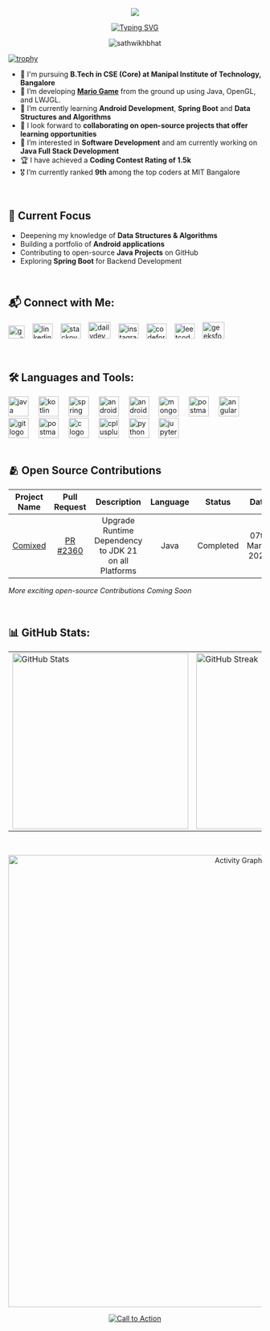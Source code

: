 <p align="center">
  <img src="https://capsule-render.vercel.app/api?type=waving&height=225&color=0:0000ff,100:ff00ff&text=Hi👋,%20I'm%20Sathwik%20Hejamady%20Bhat&textBg=false&animation=twinkling&fontSize=40&section=header&fontAlignY=40&fontColor=FFFFFF&fontType=Thin" />
</p>

<p align="center">
  <a href="https://git.io/typing-svg">
    <img src="https://readme-typing-svg.demolab.com?font=Fira+Code&weight=500&size=24&duration=3000&pause=1000&color=FF00FF&center=true&vCenter=true&width=750&lines=A+Passionate+Developer+from+India;Java+Full+Stack+%7C+Spring+Boot+%7C+Angular;Android+App+Dev+with+Kotlin+%26+Jetpack+Compose;Modern+Apps+%7C+Clean+Code+%7C+Scalable+Design;Always+Learning+%E2%9C%A8+Always+Building+%F0%9F%9A%80" alt="Typing SVG" />
  </a>
</p>

<p align="center"> <img src="https://komarev.com/ghpvc/?username=sathwikhbhat&label=Profile%20views&color=0e75b6&style=flat&abbreviated=true" alt="sathwikhbhat" /> </p>

[![trophy](https://github-profile-trophy.vercel.app/?username=sathwikhbhat&theme=matrix&margin-w=15&row=1&no-bg=true)](https://github.com/ryo-ma/github-profile-trophy)

- 🏫 I'm pursuing **B.Tech in CSE (Core) at Manipal Institute of Technology, Bangalore**
- 🔭 I’m developing [**Mario Game**](https://github.com/sathwikhbhat/Mario) from the ground up using Java, OpenGL, and LWJGL.
- 🌱 I’m currently learning **Android Development**, **Spring Boot** and **Data Structures and Algorithms**
- 👯 I look forward to **collaborating on open-source projects that offer learning opportunities**
- 👀 I’m interested in **Software Development** and am currently working on **Java Full Stack Development**
- 🏆 I have achieved a **Coding Contest Rating of 1.5k**
- 🎖 I’m currently ranked **9th** among the top coders at MIT Bangalore

<br>

## 🎯 Current Focus
- Deepening my knowledge of **Data Structures & Algorithms**
- Building a portfolio of **Android applications**
- Contributing to open-source **Java Projects** on GitHub
- Exploring **Spring Boot** for Backend Development

<br>

## 📬 Connect with Me:

<p align="left">
  <a href="mailto:sathwikhbhat@gmail.com" target="_blank" rel="noopener noreferrer" style="text-decoration: none; color: inherit;">
    <img src="https://upload.wikimedia.org/wikipedia/commons/thumb/7/7e/Gmail_icon_%282020%29.svg/1280px-Gmail_icon_%282020%29.svg.png" alt="gmail" height="26" width="32" border="0" />
  </a>
  &nbsp;&nbsp;
  <a href="https://linkedin.com/in/sathwikhbhat" target="_blank" rel="noopener noreferrer" style="text-decoration: none; color: inherit;">
    <img src="https://raw.githubusercontent.com/rahuldkjain/github-profile-readme-generator/master/src/images/icons/Social/linked-in-alt.svg" alt="linkedin" height="30" width="40" border="0" />
  </a>
  &nbsp;&nbsp;
  <a href="https://stackoverflow.com/users/29104645/sathwikhbhat" target="_blank" rel="noopener noreferrer" style="text-decoration: none; color: inherit;">
    <img src="https://raw.githubusercontent.com/rahuldkjain/github-profile-readme-generator/master/src/images/icons/Social/stack-overflow.svg" alt="stackoverflow" height="30" width="40" border="0" />
  </a>
  &nbsp;&nbsp;
  <a href="https://app.daily.dev/sathwikhbhat" target="_blank" rel="noopener noreferrer" style="text-decoration: none; color: inherit;">
    <img src="https://play-lh.googleusercontent.com/ZejAkIHFw3knpmq77o6jJd9yDmzoqWOU-GmHZDIpxMjm8V30_WbR06VASibWPSxjc-W1" alt="dailydev" height="33" width="44" border="0" />
  </a>
  &nbsp;&nbsp;
  <a href="https://instagram.com/sathwikhbhat" target="_blank" rel="noopener noreferrer" style="text-decoration: none; color: inherit;">
    <img src="https://raw.githubusercontent.com/rahuldkjain/github-profile-readme-generator/master/src/images/icons/Social/instagram.svg" alt="instagram" height="30" width="40" border="0" />
  </a>
  &nbsp;&nbsp;
  <a href="https://codeforces.com/profile/sathwikhbhat" target="_blank" rel="noopener noreferrer" style="text-decoration: none; color: inherit;">
    <img src="https://raw.githubusercontent.com/rahuldkjain/github-profile-readme-generator/master/src/images/icons/Social/codeforces.svg" alt="codeforces" height="30" width="40" border="0" />
  </a>
  &nbsp;&nbsp;
  <a href="https://www.leetcode.com/sathwikhbhat" target="_blank" rel="noopener noreferrer" style="text-decoration: none; color: inherit;">
    <img src="https://raw.githubusercontent.com/rahuldkjain/github-profile-readme-generator/master/src/images/icons/Social/leet-code.svg" alt="leetcode" height="30" width="40" border="0" />
  </a>
  &nbsp;&nbsp;
  <a href="https://auth.geeksforgeeks.org/user/sathwikhbhat/profile" target="_blank" rel="noopener noreferrer" style="text-decoration: none; color: inherit;">
    <img src="https://raw.githubusercontent.com/rahuldkjain/github-profile-readme-generator/master/src/images/icons/Social/geeks-for-geeks.svg" alt="geeksforgeeks" height="33" width="44" border="0" />
  </a>
  
</p>

<br>

## 🛠️ Languages and Tools:
<div align="left">
  <img src="https://cdn.jsdelivr.net/gh/devicons/devicon/icons/java/java-original.svg" height="40" alt="java logo"  />
  <img width="12" />
  <img src="https://cdn.jsdelivr.net/gh/devicons/devicon/icons/kotlin/kotlin-original.svg" height="40" alt="kotlin logo"  />
  <img width="12" />
  <img src="https://cdn.jsdelivr.net/gh/devicons/devicon/icons/spring/spring-original.svg" height="40" alt="spring logo"  />
  <img width="12" />
  <img src="https://cdn.jsdelivr.net/gh/devicons/devicon/icons/androidstudio/androidstudio-original.svg" height="40" alt="androidstudio logo"  />
  <img width="12" />
  <img src="https://cdn.jsdelivr.net/gh/devicons/devicon/icons/jetpackcompose/jetpackcompose-original.svg" height="40" alt="androidstudio logo"  />
  <img width="12" />
  <img src="https://cdn.jsdelivr.net/gh/devicons/devicon/icons/mongodb/mongodb-original.svg" height="40" alt="mongodb logo"  />
  <img width="12" />
  <img src="https://cdn.jsdelivr.net/gh/devicons/devicon/icons/postman/postman-original.svg" height="40" alt="postman logo"  />
  <img width="12" />
  <img src="https://cdn.jsdelivr.net/gh/devicons/devicon/icons/angular/angular-original.svg" height="40" alt="angular logo"  />
  <img width="12" />
  <img src="https://cdn.jsdelivr.net/gh/devicons/devicon/icons/git/git-original.svg" height="40" alt="git logo"  />
  <img width="12" />
  <img src="https://cdn.jsdelivr.net/gh/devicons/devicon/icons/intellij/intellij-original.svg" height="40" alt="postman logo"  />
  <img width="12" />
  <img src="https://cdn.jsdelivr.net/gh/devicons/devicon/icons/c/c-original.svg" height="40" alt="c logo"  />
  <img width="12" />
  <img src="https://cdn.jsdelivr.net/gh/devicons/devicon/icons/cplusplus/cplusplus-original.svg" height="40" alt="cplusplus logo"  />
  <img width="12" />
  <img src="https://cdn.jsdelivr.net/gh/devicons/devicon/icons/python/python-original.svg" height="40" alt="python logo"  />
  <img width="12" />
  <img src="https://cdn.jsdelivr.net/gh/devicons/devicon/icons/jupyter/jupyter-original.svg" height="40" alt="jupyter logo"  />
  <img width="12" />
</div>

<br>

## 🫂 Open Source Contributions

| Project Name                        | Pull Request                                      | Description                                           | Language | Status    | Date             |
|:-----------------------------------:|:-------------------------------------------------:|:-----------------------------------------------------:|:--------:|:---------:|:----------------:|
| [Comixed](https://github.com/comixed/comixed) | [PR #2360](https://github.com/comixed/comixed/pull/2360) | Upgrade Runtime Dependency to JDK 21 on all Platforms | Java     | Completed | 07th March 2025 |

*More exciting open-source Contributions Coming Soon*

<br>

## 📊 GitHub Stats:
<p align="center">
  <!-- Row 1: Stats, Languages, Streak -->
  <table>
    <tr>
      <td><img src="https://github-readme-stats.vercel.app/api?username=sathwikhbhat&show_icons=true&locale=en&theme=chartreuse-dark&hide_border=false" width="350" alt="GitHub Stats" /></td>
      <td><img src="https://github-readme-streak-stats.herokuapp.com/?user=sathwikhbhat&theme=chartreuse-dark&hide_border=false" width="350" alt="GitHub Streak" /></td>
      <td><img src="https://github-readme-stats.vercel.app/api/top-langs?username=sathwikhbhat&show_icons=true&locale=en&layout=compact&theme=chartreuse-dark&hide_border=false&count_private=true&include_all_commits=true" width="300" alt="Top Languages" /></td>
    </tr>
  </table>
  <br>
  <!-- Row 2: Contribution Graph -->
  <p align="center">
    <img src="https://github-readme-activity-graph.vercel.app/graph?username=sathwikhbhat&bg_color=000000&color=00ff00&line=008cff&point=0078e6&area=true&hide_border=false" width="900" alt="Activity Graph" />
  </p>
</p>

<p align="center">
  <a href="https://linkedin.com/in/sathwikhbhat">
    <img src="https://readme-typing-svg.demolab.com?font=Fira+Code&weight=600&size=16&duration=2000&pause=1000&color=00FF00&center=true&vCenter=true&width=500&lines=Let's+Build+Something+Awesome+Together!;Tap+on+This+to+Reach+Out" alt="Call to Action" />
  </a>
</p>

